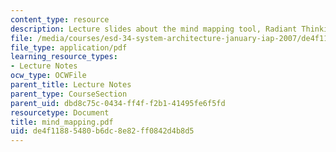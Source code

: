 ```yaml
---
content_type: resource
description: Lecture slides about the mind mapping tool, Radiant Thinking.
file: /media/courses/esd-34-system-architecture-january-iap-2007/de4f11885480b6dc8e82ff0842d4b8d5_mind_mapping.pdf
file_type: application/pdf
learning_resource_types:
- Lecture Notes
ocw_type: OCWFile
parent_title: Lecture Notes
parent_type: CourseSection
parent_uid: dbd8c75c-0434-ff4f-f2b1-41495fe6f5fd
resourcetype: Document
title: mind_mapping.pdf
uid: de4f1188-5480-b6dc-8e82-ff0842d4b8d5
---
```

